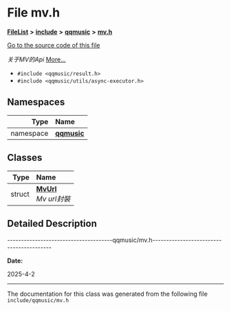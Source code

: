 

# File mv.h



[**FileList**](files.md) **>** [**include**](dir_d44c64559bbebec7f509842c48db8b23.md) **>** [**qqmusic**](dir_d63c0418b33b823a308efea67b8f3df2.md) **>** [**mv.h**](mv_8h.md)

[Go to the source code of this file](mv_8h_source.md)

_关于MV的Api_ [More...](#detailed-description)

* `#include <qqmusic/result.h>`
* `#include <qqmusic/utils/async-executor.h>`













## Namespaces

| Type | Name |
| ---: | :--- |
| namespace | [**qqmusic**](namespaceqqmusic.md) <br> |


## Classes

| Type | Name |
| ---: | :--- |
| struct | [**MvUrl**](structqqmusic_1_1MvUrl.md) <br>_Mv url封裝_  |


















































## Detailed Description


--------------------------------------qqmusic/mv.h-----------------------------------------




**Date:**

2025-4-2



 


    

------------------------------
The documentation for this class was generated from the following file `include/qqmusic/mv.h`

